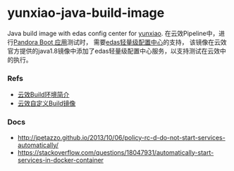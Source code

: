 # yunxiao-java-build-image
Java build image with edas config center for [yunxiao](https://cn.aliyun.com/product/yunxiao).
在云效Pipeline中，进行[Pandora Boot 应用](https://help.aliyun.com/document_detail/91226.html)测试时，
需要[edas轻量级配置中心](https://help.aliyun.com/document_detail/44163.html)的支持，
该镜像在云效官方提供的java1.8镜像中添加了edas轻量级配置中心服务，以支持测试在云效中的执行。

### Refs
* [云效Build环境简介](https://help.aliyun.com/document_detail/60101.html)
* [云效自定义Build镜像](https://help.aliyun.com/document_detail/70482.html)


### Docs
* http://jpetazzo.github.io/2013/10/06/policy-rc-d-do-not-start-services-automatically/
* https://stackoverflow.com/questions/18047931/automatically-start-services-in-docker-container
